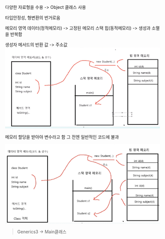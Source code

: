 다양한 자료형을 수용 -> Object 클래스 사용

타입안정성, 형변환의 번거로움

메모리 영역
데이터(정적메모리) -> 고정된 메모리
스택 힙(동적메모리) -> 생성과 소멸을 반복함

생성자 메서드의 반환 값 -> 주소값
![img.png](img.png)

메모리 할당을 받아야 변수라고 함
그 전엔 일반적인 코드에 불과


![img_1.png](img_1.png)
> Generics3 -> Main클래스